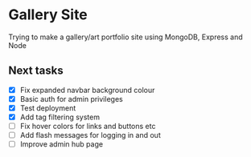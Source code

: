 # Gallery Site
Trying to make a gallery/art portfolio site using MongoDB, Express and Node

## Next tasks
- [x] Fix expanded navbar background colour
- [x] Basic auth for admin privileges
- [x] Test deployment
- [x] Add tag filtering system
- [ ] Fix hover colors for links and buttons etc
- [ ] Add flash messages for logging in and out
- [ ] Improve admin hub page